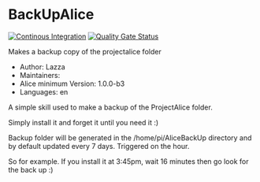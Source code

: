 # BackUpAlice

[![Continous Integration](https://gitlab.com/project-alice-assistant/skills/skill_BackUpAlice/badges/master/pipeline.svg)](https://gitlab.com/project-alice-assistant/skills/skill_BackUpAlice/pipelines/latest) [![Quality Gate Status](https://sonarcloud.io/api/project_badges/measure?project=project-alice-assistant_skill_BackUpAlice&metric=alert_status)](https://sonarcloud.io/dashboard?id=project-alice-assistant_skill_BackUpAlice)

Makes a backup copy of the projectalice folder

- Author: Lazza
- Maintainers: 
- Alice minimum Version: 1.0.0-b3
- Languages:
    en

A simple skill used to make a backup of the ProjectAlice folder.

Simply install it and forget it until you need it :)
 
 Backup folder will be generated in the /home/pi/AliceBackUp directory 
 and by default updated every 7 days. Triggered on the hour. 
 
 So for example. If you install it at 3:45pm, wait 16 minutes then go look for the back up :) 
